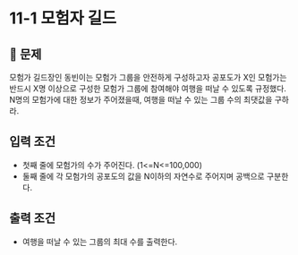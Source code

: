 # 11-1 모험자 길드
## 🔦 문제
모험가 길드장인 동빈이는 모험가 그룹을 안전하게 구성하고자 공포도가 X인 모험가는 반드시 X명 이상으로
구성한 모험가 그룹에 참여해야 여행을 떠날 수 있도록 규정했다.<br>
N명의 모험가에 대한 정보가 주어졌을때, 여행을 떠날 수 있는 그룹 수의 최댓값을 구하라.
## 입력 조건
- 첫째 줄에 모험가의 수가 주어진다. (1<=N<=100,000)
- 둘째 줄에 각 모험가의 공포도의 값을 N이하의 자연수로 주어지며 공백으로 구분한다.
## 출력 조건
- 여행을 떠날 수 있는 그룹의 최대 수를 출력한다.